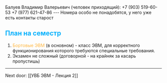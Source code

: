 Балуев Владимир Валерьевич (человек приходящий): 
	+7 (903) 519-60-53
	+7 (977) 621-47-86
	--- Номера особо не понадобятся, у него уже есть контакты старост
## <font style="color:#03b1fc" >План на семестр</font>

1. <font style="color:#ffb640">Бортовые ЭВМ</font> (в основном) - класс ЭВМ, для корректного функционирования которого требуются специальные требования.
2. Экзамен не сложный (договорной - на крайняк за касарь пропустишь)

---

Next door: [[УВБ ЭВМ - Лекция 2]]
